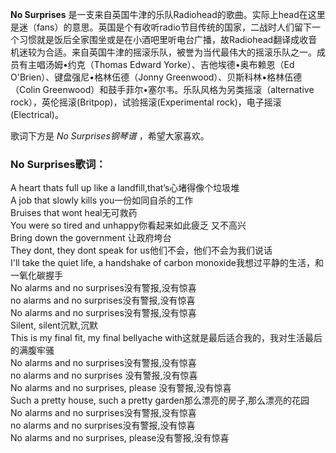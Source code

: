 

**No Surprises**
是一支来自英国牛津的乐队Radiohead的歌曲。实际上head在这里是迷（fans）的意思。英国是个有收听radio节目传统的国家，二战时人们留下一个习惯就是饭后全家围坐或是在小酒吧里听电台广播，故Radiohead翻译成收音机迷较为合适。来自英国牛津的摇滚乐队，被誉为当代最伟大的摇滚乐队之一。成员有主唱汤姆•约克（Thomas
Edward Yorke）、吉他埃德•奥布赖恩（Ed O'Brien）、键盘强尼•格林伍德（Jonny Greenwood）、贝斯科林•格林伍德（Colin
Greenwood）和鼓手菲尔•塞尔韦。乐队风格为另类摇滚（alternative
rock），英伦摇滚(Britpop)，试验摇滚(Experimental rock)，电子摇滚(Electrical)。

  
歌词下方是 _No Surprises钢琴谱_ ，希望大家喜欢。

### No Surprises歌词：

A heart thats full up like a landfill,that’s心堵得像个垃圾堆  
A job that slowly kills you一份如同自杀的工作  
Bruises that wont heal无可救药  
You were so tired and unhappy你看起来如此疲乏 又不高兴  
Bring down the government 让政府垮台  
They dont, they dont speak for us他们不会，他们不会为我们说话  
I'll take the quiet life, a handshake of carbon monoxide我想过平静的生活，和一氧化碳握手  
No alarms and no surprises没有警报,没有惊喜  
no alarms and no surprises没有警报,没有惊喜  
No alarms and no surprises没有警报,没有惊喜  
Silent, silent沉默,沉默  
This is my final fit, my final bellyache with这就是最后适合我的，我对生活最后的满腹牢骚  
No alarms and no surprises没有警报,没有惊喜  
no alarms and no surprises 没有警报,没有惊喜  
No alarms and no surprises, please 没有警报,没有惊喜  
Such a pretty house, such a pretty garden那么漂亮的房子,那么漂亮的花园  
No alarms and no surprises没有警报,没有惊喜  
no alarms and no surprises没有警报,没有惊喜  
No alarms and no surprises, please没有警报,没有惊喜


